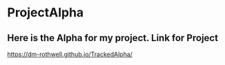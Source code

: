# ProjectAlpha
 Here is the Alpha for my project.
Link for Project
---------------------------------------------------
https://dm-rothwell.github.io/TrackedAlpha/
